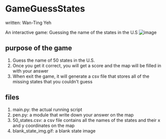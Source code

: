# GameGuessStates

written: Wan-Ting Yeh

An interactive game: Guessing the name of the states in the U.S
![image](https://user-images.githubusercontent.com/83806848/203294780-aac7ece3-e13d-4266-97e1-ec00f5238d1f.png)


## purpose of the game

1. Guess the name of 50 states in the U.S.
2. Once you get it correct, you will get a score and the map will be filled in with your answer
3. When exit the game, it will generate a csv file that stores all of the missing states that you couldn't guess

## files

1. main.py: the actual running script
2. pen.py: a module that write down your answer on the map
3. 50_states.csv: a csv file contains all the names of the states and their x and y coordinates on the map
4. blank_state_img.gif: a blank state image
